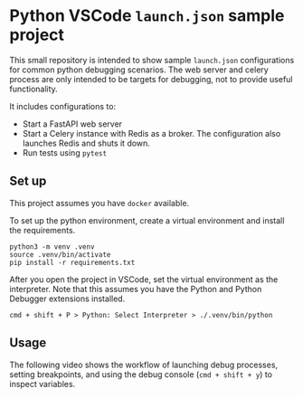 # Python VSCode `launch.json` sample project

This small repository is intended to show sample `launch.json` configurations for common python debugging scenarios.
The web server and celery process are only intended to be targets for debugging, not to provide useful functionality.

It includes configurations to:
* Start a FastAPI web server
* Start a Celery instance with Redis as a broker. The configuration also launches Redis and shuts it down.
* Run tests using `pytest`

## Set up
This project assumes you have `docker` available.

To set up the python environment, create a virtual environment and install the requirements.
```
python3 -m venv .venv
source .venv/bin/activate
pip install -r requirements.txt
```

After you open the project in VSCode, set the virtual environment as the interpreter.
Note that this assumes you have the Python and Python Debugger extensions installed.
```
cmd + shift + P > Python: Select Interpreter > ./.venv/bin/python
```

## Usage
The following video shows the workflow of launching debug processes, setting breakpoints, and using the debug console (`cmd + shift + y`) to inspect variables.
